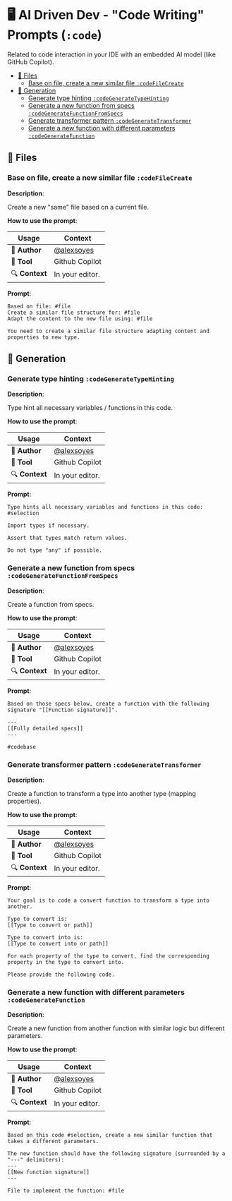 # 🖥️ AI Driven Dev - "Code Writing" Prompts (`:code`)

Related to code interaction in your IDE with an embedded AI model (like GitHub Copilot).

- [🚛 Files](#-files)
  - [Base on file, create a new similar file `:codeFileCreate`](#base-on-file-create-a-new-similar-file-codefilecreate)
- [🚀 Generation](#-generation)
  - [Generate type hinting `:codeGenerateTypeHinting`](#generate-type-hinting-codegeneratetypehinting)
  - [Generate a new function from specs `:codeGenerateFunctionFromSpecs`](#generate-a-new-function-from-specs-codegeneratefunctionfromspecs)
  - [Generate transformer pattern `:codeGenerateTransformer`](#generate-transformer-pattern-codegeneratetransformer)
  - [Generate a new function with different parameters `:codeGenerateFunction`](#generate-a-new-function-with-different-parameters-codegeneratefunction)

## 🚛 Files

### Base on file, create a new similar file `:codeFileCreate`

**Description**:

Create a new "same" file based on a current file.

**How to use the prompt**:

| Usage                   | Context                                                    |
|-------------------------|------------------------------------------------------------|
| 🚀 **Author**           | [@alexsoyes](https://beacons.ai/alexsoyes)                 |
| 🤖 **Tool**             | Github Copilot                                             |
| 🔍 **Context**          | In your editor.                                            |

**Prompt**:

```text
Based on file: #file
Create a similar file structure for: #file
Adapt the content to the new file using: #file

You need to create a similar file structure adapting content and properties to new type.
```

## 🚀 Generation

### Generate type hinting `:codeGenerateTypeHinting`

**Description**:

Type hint all necessary variables / functions in this code.

**How to use the prompt**:

| Usage                   | Context                                                    |
|-------------------------|------------------------------------------------------------|
| 🚀 **Author**           | [@alexsoyes](https://beacons.ai/alexsoyes)                 |
| 🤖 **Tool**             | Github Copilot                                             |
| 🔍 **Context**          | In your editor.                                            |

**Prompt**:

```text
Type hints all necessary variables and functions in this code: #selection

Import types if necessary.

Assert that types match return values.

Do not type "any" if possible.
```

### Generate a new function from specs `:codeGenerateFunctionFromSpecs`

**Description**:

Create a function from specs.

**How to use the prompt**:

| Usage                   | Context                                                    |
|-------------------------|------------------------------------------------------------|
| 🚀 **Author**           | [@alexsoyes](https://beacons.ai/alexsoyes)                 |
| 🤖 **Tool**             | Github Copilot                                             |
| 🔍 **Context**          | In your editor.                                            |

**Prompt**:

```text
Based on those specs below, create a function with the following signature "[[Function signature]]".

---
[[Fully detailed specs]]
---

#codebase
```

### Generate transformer pattern `:codeGenerateTransformer`

**Description**:

Create a function to transform a type into another type (mapping properties).

**How to use the prompt**:

| Usage                   | Context                                                    |
|-------------------------|------------------------------------------------------------|
| 🚀 **Author**           | [@alexsoyes](https://beacons.ai/alexsoyes)                 |
| 🤖 **Tool**             | Github Copilot                                             |
| 🔍 **Context**          | In your editor.                                            |

**Prompt**:

```text
Your goal is to code a convert function to transform a type into another.

Type to convert is:
[[Type to convert or path]]

Type to convert into is:
[[Type to convert into or path]]

For each property of the type to convert, find the corresponding property in the type to convert into.

Please provide the following code.
```

### Generate a new function with different parameters `:codeGenerateFunction`

**Description**:

Create a new function from another function with similar logic but different parameters.

**How to use the prompt**:

| Usage                   | Context                                                    |
|-------------------------|------------------------------------------------------------|
| 🚀 **Author**           | [@alexsoyes](https://beacons.ai/alexsoyes)                 |
| 🤖 **Tool**             | Github Copilot                                             |
| 🔍 **Context**          | In your editor.                                            |

**Prompt**:

```text
Based on this code #selection, create a new similar function that takes a different parameters.

The new function should have the following signature (surrounded by a "---" delimiters):
---
[[New function signature]]
---

File to implement the function: #file
```
